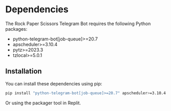 # Dependencies

The Rock Paper Scissors Telegram Bot requires the following Python packages:

- python-telegram-bot[job-queue]>=20.7
- apscheduler>=3.10.4
- pytz>=2023.3
- tzlocal>=5.0.1

## Installation

You can install these dependencies using pip:

```bash
pip install "python-telegram-bot[job-queue]>=20.7" apscheduler>=3.10.4 pytz>=2023.3 tzlocal>=5.0.1
```

Or using the packager tool in Replit.